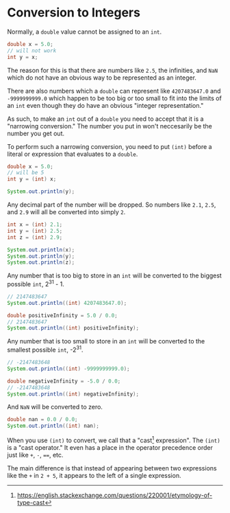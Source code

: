 # Conversion to Integers

Normally, a `double` value cannot be assigned to an `int`.

```java
double x = 5.0;
// will not work
int y = x;
```

The reason for this is that there are numbers like `2.5`, the infinities, and `NaN` which do not have an
obvious way to be represented as an integer. 

There are also numbers which a `double` can represent like `4207483647.0` and `-9999999999.0`
which happen to be too big or too small to fit into the limits of an `int` even though they
do have an obvious "integer representation."

As such, to make an `int` out of a `double` you need to accept that it is a "narrowing conversion."
The number you put in won't neccesarily be the number you get out.

To perform such a narrowing conversion, you need to put `(int)` before a literal or expression that
evaluates to a `double`.

```java
double x = 5.0;
// will be 5
int y = (int) x;

System.out.println(y);
```

Any decimal part of the number will be dropped. So numbers like `2.1`, `2.5`, and `2.9` will all be converted into
simply `2`.

```java
int x = (int) 2.1;
int y = (int) 2.5;
int z = (int) 2.9;

System.out.println(x);
System.out.println(y);
System.out.println(z);
```

Any number that is too big to store in an `int` will be converted to the biggest possible `int`, 2<sup>31</sup> - 1.

```java
// 2147483647
System.out.println((int) 4207483647.0);

double positiveInfinity = 5.0 / 0.0;
// 2147483647
System.out.println((int) positiveInfinity);
```


Any number that is too small to store in an `int` will be converted to the smallest possible `int`, -2<sup>31</sup>.

```java
// -2147483648
System.out.println((int) -9999999999.0);

double negativeInfinity = -5.0 / 0.0;
// -2147483648
System.out.println((int) negativeInfinity);
```

And `NaN` will be converted to zero.

```java
double nan = 0.0 / 0.0;
System.out.println((int) nan);
```

When you use `(int)` to convert, we call that a "cast[^cast] expression". The `(int)` is a "cast operator." It even has 
a place in the operator precedence order just like `+`, `-`, `==`, etc.

The main difference is that instead of appearing between two expressions like the `+` in `2 + 5`, it appears to the left of a single expression.

[^cast]: https://english.stackexchange.com/questions/220001/etymology-of-type-cast
